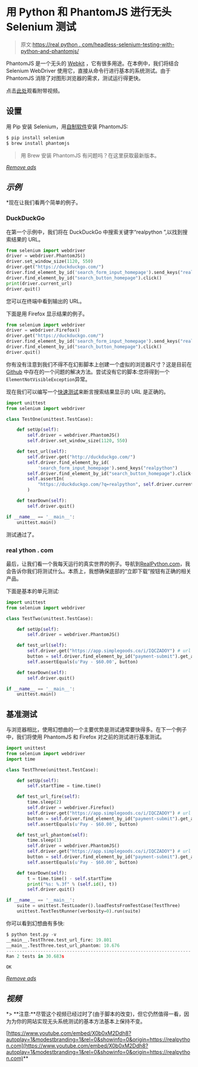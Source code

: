 # 用 Python 和 PhantomJS 进行无头 Selenium 测试

> 原文:[https://real python . com/headless-selenium-testing-with-python-and-phantomjs/](https://realpython.com/headless-selenium-testing-with-python-and-phantomjs/)

PhantomJS 是一个无头的 [Webkit](https://www.webkit.org/) ，它有很多用途。在本例中，我们将结合 Selenium WebDriver 使用它，直接从命令行进行基本的系统测试。由于 PhantomJS 消除了对图形浏览器的需求，测试运行得更快。

点击[此处](#video)观看附带视频。

## 设置

用 Pip 安装 Selenium，用[自制软件](http://brew.sh/)安装 PhantomJS:

```py
$ pip install selenium
$ brew install phantomjs
```

> 用 Brew 安装 PhantomJS 有问题吗？在这里获取最新版本。

[*Remove ads*](/account/join/)

## *示例*

 *现在让我们看两个简单的例子。

### DuckDuckGo

在第一个示例中，我们将在 DuckDuckGo 中搜索关键字“realpython ”,以找到搜索结果的 URL。

```py
from selenium import webdriver
driver = webdriver.PhantomJS()
driver.set_window_size(1120, 550)
driver.get("https://duckduckgo.com/")
driver.find_element_by_id('search_form_input_homepage').send_keys("realpython")
driver.find_element_by_id("search_button_homepage").click()
print(driver.current_url)
driver.quit()
```

您可以在终端中看到输出的 URL。

下面是用 Firefox 显示结果的例子。

```py
from selenium import webdriver
driver = webdriver.Firefox()
driver.get("https://duckduckgo.com/")
driver.find_element_by_id('search_form_input_homepage').send_keys("realpython")
driver.find_element_by_id("search_button_homepage").click()
driver.quit()
```

你有没有注意到我们不得不在幻影脚本上创建一个虚拟的浏览器尺寸？这是目前在 [Github](https://github.com/ariya/phantomjs/issues/11637) 中存在的一个问题的解决方法。尝试没有它的脚本:您将得到一个`ElementNotVisibleException`异常。

现在我们可以编写一个[快速测试](https://realpython.com/python-testing/)来断言搜索结果显示的 URL 是正确的。

```py
import unittest
from selenium import webdriver

class TestOne(unittest.TestCase):

    def setUp(self):
        self.driver = webdriver.PhantomJS()
        self.driver.set_window_size(1120, 550)

    def test_url(self):
        self.driver.get("http://duckduckgo.com/")
        self.driver.find_element_by_id(
            'search_form_input_homepage').send_keys("realpython")
        self.driver.find_element_by_id("search_button_homepage").click()
        self.assertIn(
            "https://duckduckgo.com/?q=realpython", self.driver.current_url
        )

    def tearDown(self):
        self.driver.quit()

if __name__ == '__main__':
    unittest.main()
```

测试通过了。

### real ython . com

最后，让我们看一个我每天运行的真实世界的例子。导航到[RealPython.com](https://realpython.com)，我会告诉你我们将测试什么。本质上，我想确保底部的“立即下载”按钮有正确的相关产品。

下面是基本的单元测试:

```py
import unittest
from selenium import webdriver

class TestTwo(unittest.TestCase):

    def setUp(self):
        self.driver = webdriver.PhantomJS()

    def test_url(self):
        self.driver.get("https://app.simplegoods.co/i/IQCZADOY") # url associated with button click
        button = self.driver.find_element_by_id("payment-submit").get_attribute("value")
        self.assertEquals(u'Pay - $60.00', button)

    def tearDown(self):
        self.driver.quit()

if __name__ == '__main__':
    unittest.main()
```

## 基准测试

与浏览器相比，使用幻想曲的一个主要优势是测试通常要快得多。在下一个例子中，我们将使用 PhantomJS 和 Firefox 对之前的测试进行基准测试。

```py
import unittest
from selenium import webdriver
import time

class TestThree(unittest.TestCase):

    def setUp(self):
        self.startTime = time.time()

    def test_url_fire(self):
        time.sleep(2)
        self.driver = webdriver.Firefox()
        self.driver.get("https://app.simplegoods.co/i/IQCZADOY") # url associated with button click
        button = self.driver.find_element_by_id("payment-submit").get_attribute("value")
        self.assertEquals(u'Pay - $60.00', button)

    def test_url_phantom(self):
        time.sleep(1)
        self.driver = webdriver.PhantomJS()
        self.driver.get("https://app.simplegoods.co/i/IQCZADOY") # url associated with button click
        button = self.driver.find_element_by_id("payment-submit").get_attribute("value")
        self.assertEquals(u'Pay - $60.00', button)

    def tearDown(self):
        t = time.time() - self.startTime
        print("%s: %.3f" % (self.id(), t))
        self.driver.quit()

if __name__ == '__main__':
    suite = unittest.TestLoader().loadTestsFromTestCase(TestThree)
    unittest.TextTestRunner(verbosity=0).run(suite)
```

你可以看到幻想曲有多快:

```py
$ python test.py -v
__main__.TestThree.test_url_fire: 19.801
__main__.TestThree.test_url_phantom: 10.676
----------------------------------------------------------------------
Ran 2 tests in 30.683s

OK
```

[*Remove ads*](/account/join/)

## *视频*

 *> **注意:**尽管这个视频已经过时了(由于脚本的改变)，但它仍然值得一看，因为为你的网站实现无头系统测试的基本方法基本上保持不变。

[https://www.youtube.com/embed/X0b0xM2Ddh8?autoplay=1&modestbranding=1&rel=0&showinfo=0&origin=https://realpython.com](https://www.youtube.com/embed/X0b0xM2Ddh8?autoplay=1&modestbranding=1&rel=0&showinfo=0&origin=https://realpython.com)**